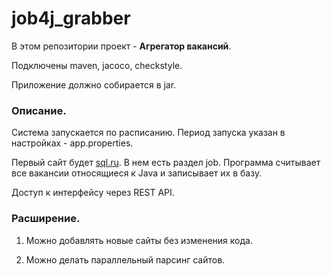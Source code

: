 # job4j_grabber
В этом репозитории проект - **Агрегатор вакансий**.

Подключены maven, jacoco, checkstyle.

Приложение должно собирается в jar.

### Описание.

Система запускается по расписанию. Период запуска указан в настройках - app.properties. 

Первый сайт будет [sql.ru](https://www.sql.ru/ "переход на сайт sql.ru"). В нем есть раздел job. Программа считывает все вакансии относящиеся к Java и записывает их в базу.

Доступ к интерфейсу через REST API.


### Расширение.

1. Можно добавлять новые сайты без изменения кода.

2. Можно делать параллельный парсинг сайтов.
